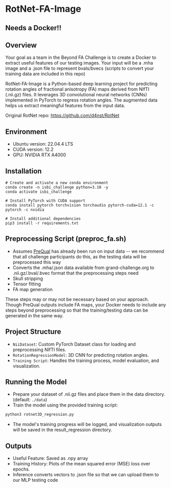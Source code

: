 # RotNet-FA-Image

## Needs a Docker!!

## Overview

Your goal as a team in the Beyond FA Challenge is to create a Docker to extract useful features of our testing images. Your input will be a .mha image and a .json file to represent bvals/bvecs (scripts to convert your training data are included in this repo)

RotNet-FA-Image is a Python-based deep learning project for predicting rotation angles of fractional anisotropy (FA) maps derived from NIfTI (.nii.gz) files. It leverages 3D convolutional neural networks (CNNs) implemented in PyTorch to regress rotation angles. The augmented data helps us extract meaningful features from the input data.

Original RotNet repo: https://github.com/d4nst/RotNet

## Environment
- Ubuntu version: 22.04.4 LTS 
- CUDA version: 12.2
- GPU: NVIDIA RTX A4000

## Installation
```
# Create and activate a new conda environment
conda create -n isbi_challenge python=3.10 -y
conda activate isbi_challenge

# Install PyTorch with CUDA support
conda install pytorch torchvision torchaudio pytorch-cuda=12.1 -c pytorch -c nvidia

# Install additional dependencies
pip3 install -r requirements.txt
```

## Preprocessing Script (preproc_fa.sh)
- Assumes [PreQual](https://github.com/MASILab/PreQual/) has already been run on input data -- we recommend that all challenge participants do this, as the testing data will be preprocessed this way
- Converts the .mha/.json data available from grand-challenge.org to .nii.gz/.bval/.bvec format that the preprocessing steps need
- Skull stripping
- Tensor fitting
- FA map generation

These steps may or may not be necessary based on your approach.
Though PreQual outputs include FA maps, your Docker needs to include any steps beyond preprocessing so that the training/testing data can be generated in the same way.

## Project Structure
- `NiiDataset`: Custom PyTorch Dataset class for loading and preprocessing NIfTI files.
- `RotationRegressionModel`: 3D CNN for predicting rotation angles.
- `Training Script`: Handles the training process, model evaluation, and visualization.

## Running the Model
- Prepare your dataset of .nii.gz files and place them in the data directory. (default: `./data`)
- Train the model using the provided training script:
```python
python3 rotnet3D_regression.py
```
- The model's training progress will be logged, and visualization outputs will be saved in the result_regression directory.

## Outputs
- Useful Feature: Saved as .npy array
- Training History: Plots of the mean squared error (MSE) loss over epochs.
- Inference converts vectors to .json file so that we can upload them to our MLP testing code
